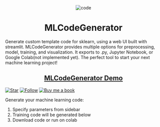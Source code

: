 <div align="center" style="text-align:center">
<img src="https://i.ibb.co/9NkTnnB/code.png" alt="code" border="0" style="text-align:center">
  <h1>MLCodeGenerator</h1>
  </div>

Generate custom template code for sklearn, using a web UI built with streamlit. MLCodeGenerator provides multiple options for preprocessing, model, training, and visualization. It exports to .py, Jupyter Notebook, or Google Colab(not implemented yet). The perfect tool to start your next machine learning project!

<div align="center" style="text-align:center">
  <h2><a href="https://mlcodegenerator.herokuapp.com">MLCodeGenerator Demo</a></h2>
</div>


[![Star](https://img.shields.io/github/stars/ulgacemre/MLCodeGenerator?style=social)](https://github.com/ulgacemre/MLCodeGenerator)
[![Follow](https://img.shields.io/twitter/follow/EmreUlgac?label=Follow&style=social)](https://twitter.com/EmreUlgac)
[![Buy me a book](https://img.shields.io/badge/Buy%20me%20a%20coffee--yellow.svg?logo=buy-me-a-coffee&logoColor=orange&style=social)](https://www.buymeacoffee.com/ulgacemre)


Generate your machine learning code:

1. Specify parameters from sidebar
2. Training code will be generated below
3. Download code or run on colab
